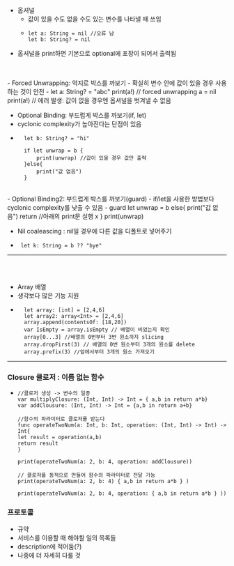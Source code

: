 
- 옵셔널
  - 값이 있을 수도 없을 수도 있는 변수를 나타낼 때 쓰임
  -     let a: String = nil //오류 남
        let b: String? = nil 
-  옵셔널을 print하면 기본으로 optional에 포장이 되어서 출력됨
<br>
<br>
- Forced Unwrapping: 억지로 박스를 까보기
- 확실히 변수 안에 값이 있을 경우 사용하는 것이 안전
-     let a: String? = "abc"
      print(a!) // forced unwrapping 
      a = nil
      print(a!) // 에러 발생: 값이 없을 경우엔 옵셔널을 벗겨낼 수 없음

<br>

- Optional Binding: 부드럽게 박스를 까보기(if, let)
- cyclonic complexity가 높아진다는 단점이 있음
-       let b: String? = "hi"
        
        if let unwrap = b {
            print(unwrap) //값이 있을 경우 값만 출력
        }else{
            print("값 없음")
        }


<br>
- Optional Binding2: 부드럽게 박스를 까보기(guard)
- if/let을 사용한 방법보다 cyclonic complexity를 낮출 수 있음
-    
    guard let unwrap = b else{
            print("값 없음")
            return //아래의 print문 실행 x 
        }
        print(unwrap)

<br>

- Nil coaleascing : nil일 경우에 다른 값을 디폴트로 넣어주기 
-      let k: String = b ?? "bye"

-------
<br>
<br>

- Array 배열 
- 생각보다 많은 기능 지원
- 
        let array: [int] = [2,4,6]
        let array2: array<Int> = [2,4,6]
        array.append(contentsOf: [18,20])
        var IsEmpty = array.isEmpty // 배열이 비었는지 확인
        array[0...3] //배열의 0번부터 3번 원소까지 slicing
        array.dropFirst(3) // 배열의 0번 원소부터 3개의 원소를 delete
        array.prefix(3) //앞에서부터 3개의 원소 가져오기 


------

### Closure 클로저 : 이름 없는 함수
-     //클로저 생성 -> 변수의 일종
      var multiplyClosure: (Int, Int) -> Int = { a,b in return a*b}
      var addClousure: (Int, Int) -> Int = {a,b in return a+b}

      //함수의 파라미터로 클로저를 받는다
      func operateTwoNum(a: Int, b: Int, operation: (Int, Int) -> Int) -> Int{
      let result = operation(a,b)
      return result
      }

      print(operateTwoNum(a: 2, b: 4, operation: addClousure))

      // 클로저를 동적으로 만들어 함수의 파라미터로 전달 가능
      print(operateTwoNum(a: 2, b: 4) { a,b in return a*b } )

      print(operateTwoNum(a: 2, b: 4, operation: { a,b in return a*b } ))



### 프로토콜 
  - 규약
  - 서비스를 이용할 때 해야할 일의 목록들 
  - description에 적어둠(?) 
  - 나중에 더 자세히 다룰 것
